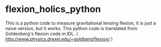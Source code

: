 # flexion_holics_python

This is a python code to measure gravitational lensing flexion, it is just a naive version, but it works. 
This python code is translated from 
Goldenberg's flexion code in IDL. ( http://www.physics.drexel.edu/~goldberg/flexion/ )
